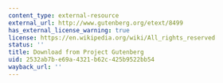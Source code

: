 ```yaml
---
content_type: external-resource
external_url: http://www.gutenberg.org/etext/8499
has_external_license_warning: true
license: https://en.wikipedia.org/wiki/All_rights_reserved
status: ''
title: Download from Project Gutenberg
uid: 2532ab7b-e69a-4321-b62c-425b9522bb54
wayback_url: ''
---
```

